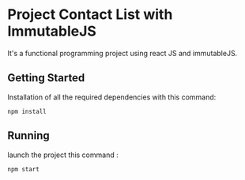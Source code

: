 # Project Contact List with ImmutableJS

It's a functional programming project using react JS and immutableJS.

## Getting Started

Installation of all the required dependencies with this command:

```
npm install
```

## Running

launch the project this command :

```
npm start
```